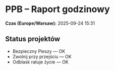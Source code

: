 # PPB – Raport godzinowy
**Czas (Europe/Warsaw):** 2025-09-24 15:31

## Status projektów
- Bezpieczny Pieszy — OK
- Zwolnij przy przejściu — OK
- Odblask ratuje życie — OK

